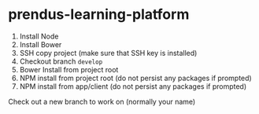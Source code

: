 # prendus-learning-platform

1. Install Node
2. Install Bower
3. SSH copy project (make sure that SSH key is installed)
4. Checkout branch `develop`
5. Bower Install from project root
6. NPM install from project root (do not persist any packages if prompted)
7. NPM install from app/client (do not persist any packages if prompted)


Check out a new branch to work on (normally your name)

